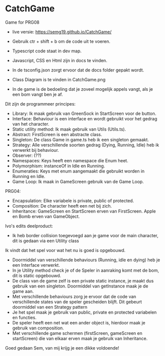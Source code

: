 # CatchGame
Game for PRG08

- live versie: https://semg19.github.io/CatchGame/

- Gebruik ctr + shift + b om de code uit te voeren.
- Typescript code staat in dev map.
- Javascript, CSS en Html zijn in docs te vinden.
- In de tsconfig.json zorgt ervoor dat de docs folder gepakt wordt.
- Class Diagram is te vinden in CatchGame.png

- In de game is de bedoeling dat je zoveel mogelijk appels vangt, als je een bom vangt ben je af.

Dit zijn de programmeer principes:
- Library: Ik maak gebruik van GreenSock in StartScreen voor de button.
- Interface: Behaviour is een interface en wordt gebruikt voor het gedrag van het character.
- Static utility method: Ik maak gebruik van Utils (Utils.ts).
- Abstract: FirstScreen is een abstracte class.
- Singleton: De class Game in game.ts heb ik een singleton gemaakt.
- Strategy: Alle verschillende soorten gedrag (Dying, Running, Idle) heb ik verwerkt bij behaviour.
- Observer: (??)
- Namespaces: Keys heeft een namespace die Enum heet.
- Polymorphism: instanceOf in Idle en Running.
- Enumeraties: Keys met enum aangemaakt die gebruikt worden in Running en Idle.
- Game Loop: Ik maak in GameScreen gebruik van de Game Loop.

PRG04:
-   Encapsulation: Elke variabele is private, public of protected. 
-   Composition: De character heeft een net bij zich.
-   Inheritance: GameScreen en StartScreen erven van FirstScreen. Apple en Bomb erven van GameObject.

Ivo's edits deelproduct:

- Ik heb border collision toegevoegd aan je game voor de main character, dit is gedaan via een Utility class

Ik vindt dat het spel voor wat het nu is goed is opgebouwd.
- Doormiddel van verschillende behaviours (Running, idle en dying) heb je een Interface verwerkt.
- In je Utility method check je of de Speler in aanraking komt met de bom, dit is static opgebouwd.
- De class van de game zelf is een private static instance, je maakt dus gebruik van een singleton. Doormiddel van getInstance maak je de game aan.
- Met verschillende behaviours zorg je ervoor dat de code van verschillende states van de speler gescheiden blijft. Dit gebeurt doormiddel van een Strategy pattern
- Je het spel maak je gebruik van public, private en protected variabelen en functies.
- De speler heeft een net wat een ander object is, hierdoor maak je gebruik van composition.
- Met verschillende game schermen (firstScreen, gameScreen en startScreen) die van elkaar erven maak je gebruik van Inheritance.

Goed gedaan Sem, van mij krijg je een dikke voldoende!
